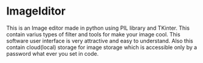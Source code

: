 # ImageIditor
This is an Image editor made in python using PIL library and TKinter. This contain varius types of filter and tools for make your image cool. This software user interface is very attractive and easy to understand.
Also this contain cloud(local) storage for image storage which is accessible only by a password what ever you set in code.
